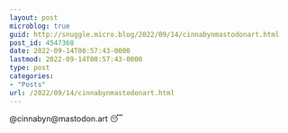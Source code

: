 ```yaml
---
layout: post
microblog: true
guid: http://snuggle.micro.blog/2022/09/14/cinnabynmastodonart.html
post_id: 4547368
date: 2022-09-14T00:57:43-0000
lastmod: 2022-09-14T00:57:43-0000
type: post
categories:
- "Posts"
url: /2022/09/14/cinnabynmastodonart.html
---
```

<p>@cinnabyn@mastodon.art 😴</p>
